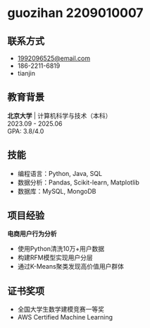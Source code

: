# guozihan 2209010007

## 联系方式
-  1992096525@email.com
-  186-2211-6819
-  tianjin

## 教育背景
**北京大学** | 计算机科学与技术（本科）  
2023.09 - 2025.06  
GPA: 3.8/4.0

## 技能
- 编程语言：Python, Java, SQL
- 数据分析：Pandas, Scikit-learn, Matplotlib
- 数据库：MySQL, MongoDB

## 项目经验
**电商用户行为分析**  
- 使用Python清洗10万+用户数据
- 构建RFM模型实现用户分层
- 通过K-Means聚类发现高价值用户群体

## 证书奖项
- 全国大学生数学建模竞赛一等奖
- AWS Certified Machine Learning
